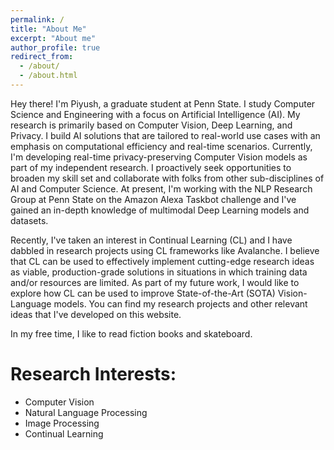 ```yaml
---
permalink: /
title: "About Me"
excerpt: "About me"
author_profile: true
redirect_from: 
  - /about/
  - /about.html
---
```


Hey there! I'm Piyush, a graduate student at Penn State. I study Computer Science and Engineering with a focus on Artificial Intelligence (AI). My research is primarily based on Computer Vision, Deep Learning, and Privacy. I build AI solutions that are tailored to real-world use cases with an emphasis on computational efficiency and real-time scenarios. Currently, I'm developing real-time privacy-preserving Computer Vision models as part of my independent research. I proactively seek opportunities to broaden my skill set and collaborate with folks from other sub-disciplines of AI and Computer Science. At present, I'm working with the NLP Research Group at Penn State on the Amazon Alexa Taskbot challenge and I've gained an in-depth knowledge of multimodal Deep Learning models and datasets.

Recently, I've taken an interest in Continual Learning (CL) and I have dabbled in research projects using CL frameworks like Avalanche. I believe that CL can be used to effectively implement cutting-edge research ideas as viable, production-grade solutions in situations in which training data and/or resources are limited. As part of my future work, I would like to explore how CL can be used to improve State-of-the-Art (SOTA) Vision-Language models. You can find my research projects and other relevant ideas that I've developed on this website.

In my free time, I like to read fiction books and skateboard.

# Research Interests:
- Computer Vision
- Natural Language Processing
- Image Processing
- Continual Learning
